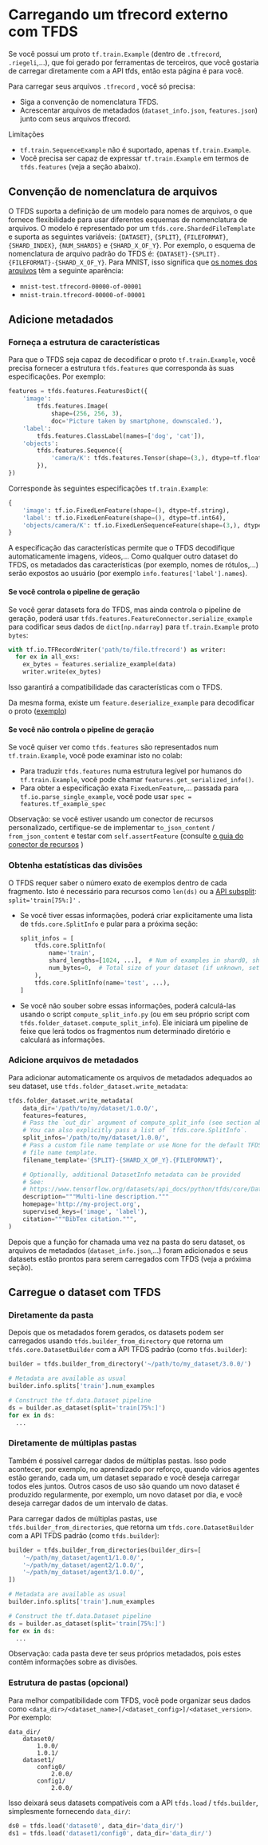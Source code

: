 # Carregando um tfrecord externo com TFDS

Se você possui um proto `tf.train.Example` (dentro de `.tfrecord`, `.riegeli`,...), que foi gerado por ferramentas de terceiros, que você gostaria de carregar diretamente com a API tfds, então esta página é para você.

Para carregar seus arquivos `.tfrecord` , você só precisa:

- Siga a convenção de nomenclatura TFDS.
- Acrescentar arquivos de metadados (`dataset_info.json`, `features.json`) junto com seus arquivos tfrecord.

Limitações

- `tf.train.SequenceExample` não é suportado, apenas `tf.train.Example`.
- Você precisa ser capaz de expressar `tf.train.Example` em termos de `tfds.features` (veja a seção abaixo).

## Convenção de nomenclatura de arquivos

O TFDS suporta a definição de um modelo para nomes de arquivos, o que fornece flexibilidade para usar diferentes esquemas de nomenclatura de arquivos. O modelo é representado por um `tfds.core.ShardedFileTemplate` e suporta as seguintes variáveis: `{DATASET}`, `{SPLIT}`, `{FILEFORMAT}`, `{SHARD_INDEX}`, `{NUM_SHARDS}` e `{SHARD_X_OF_Y}`. Por exemplo, o esquema de nomenclatura de arquivo padrão do TFDS é: `{DATASET}-{SPLIT}.{FILEFORMAT}-{SHARD_X_OF_Y}`. Para MNIST, isso significa que [os nomes dos arquivos](https://console.cloud.google.com/storage/browser/tfds-data/datasets/mnist/3.0.1) têm a seguinte aparência:

- `mnist-test.tfrecord-00000-of-00001`
- `mnist-train.tfrecord-00000-of-00001`

## Adicione metadados

### Forneça a estrutura de características

Para que o TFDS seja capaz de decodificar o proto `tf.train.Example`, você precisa fornecer a estrutura `tfds.features` que corresponda às suas especificações. Por exemplo:

```python
features = tfds.features.FeaturesDict({
    'image':
        tfds.features.Image(
            shape=(256, 256, 3),
            doc='Picture taken by smartphone, downscaled.'),
    'label':
        tfds.features.ClassLabel(names=['dog', 'cat']),
    'objects':
        tfds.features.Sequence({
            'camera/K': tfds.features.Tensor(shape=(3,), dtype=tf.float32),
        }),
})
```

Corresponde às seguintes especificações `tf.train.Example`:

```python
{
    'image': tf.io.FixedLenFeature(shape=(), dtype=tf.string),
    'label': tf.io.FixedLenFeature(shape=(), dtype=tf.int64),
    'objects/camera/K': tf.io.FixedLenSequenceFeature(shape=(3,), dtype=tf.int64),
}
```

A especificação das características permite que o TFDS decodifique automaticamente imagens, vídeos,... Como qualquer outro dataset do TFDS, os metadados das características (por exemplo, nomes de rótulos,...) serão expostos ao usuário (por exemplo `info.features['label'].names`).

#### Se você controla o pipeline de geração

Se você gerar datasets fora do TFDS, mas ainda controla o pipeline de geração, poderá usar `tfds.features.FeatureConnector.serialize_example` para codificar seus dados de `dict[np.ndarray]` para `tf.train.Example` proto `bytes`:

```python
with tf.io.TFRecordWriter('path/to/file.tfrecord') as writer:
  for ex in all_exs:
    ex_bytes = features.serialize_example(data)
    writer.write(ex_bytes)
```

Isso garantirá a compatibilidade das características com o TFDS.

Da mesma forma, existe um `feature.deserialize_example` para decodificar o proto ([exemplo](https://www.tensorflow.org/datasets/features#serializedeserialize_to_proto))

#### Se você não controla o pipeline de geração

Se você quiser ver como `tfds.features` são representados num `tf.train.Example`, você pode examinar isto no colab:

- Para traduzir `tfds.features` numa estrutura legível por humanos do `tf.train.Example`, você pode chamar `features.get_serialized_info()`.
- Para obter a especificação exata `FixedLenFeature`,... passada para `tf.io.parse_single_example`, você pode usar `spec = features.tf_example_spec`

Observação: se você estiver usando um conector de recursos personalizado, certifique-se de implementar `to_json_content` / `from_json_content` e testar com `self.assertFeature` (consulte [o guia do conector de recursos](https://www.tensorflow.org/datasets/features#create_your_own_tfdsfeaturesfeatureconnector) )

### Obtenha estatísticas das divisões

O TFDS requer saber o número exato de exemplos dentro de cada fragmento. Isto é necessário para recursos como `len(ds)` ou a [API subsplit](https://www.tensorflow.org/datasets/splits): `split='train[75%:]'` .

- Se você tiver essas informações, poderá criar explicitamente uma lista de `tfds.core.SplitInfo` e pular para a próxima seção:

    ```python
    split_infos = [
        tfds.core.SplitInfo(
            name='train',
            shard_lengths=[1024, ...],  # Num of examples in shard0, shard1,...
            num_bytes=0,  # Total size of your dataset (if unknown, set to 0)
        ),
        tfds.core.SplitInfo(name='test', ...),
    ]
    ```

- Se você não souber sobre essas informações, poderá calculá-las usando o script `compute_split_info.py` (ou em seu próprio script com `tfds.folder_dataset.compute_split_info`). Ele iniciará um pipeline de feixe que lerá todos os fragmentos num determinado diretório e calculará as informações.

### Adicione arquivos de metadados

Para adicionar automaticamente os arquivos de metadados adequados ao seu dataset, use `tfds.folder_dataset.write_metadata`:

```python
tfds.folder_dataset.write_metadata(
    data_dir='/path/to/my/dataset/1.0.0/',
    features=features,
    # Pass the `out_dir` argument of compute_split_info (see section above)
    # You can also explicitly pass a list of `tfds.core.SplitInfo`.
    split_infos='/path/to/my/dataset/1.0.0/',
    # Pass a custom file name template or use None for the default TFDS
    # file name template.
    filename_template='{SPLIT}-{SHARD_X_OF_Y}.{FILEFORMAT}',

    # Optionally, additional DatasetInfo metadata can be provided
    # See:
    # https://www.tensorflow.org/datasets/api_docs/python/tfds/core/DatasetInfo
    description="""Multi-line description."""
    homepage='http://my-project.org',
    supervised_keys=('image', 'label'),
    citation="""BibTex citation.""",
)
```

Depois que a função for chamada uma vez na pasta do seru dataset, os arquivos de metadados (`dataset_info.json`,...) foram adicionados e seus datasets estão prontos para serem carregados com TFDS (veja a próxima seção).

## Carregue o dataset com TFDS

### Diretamente da pasta

Depois que os metadados forem gerados, os datasets podem ser carregados usando `tfds.builder_from_directory` que retorna um `tfds.core.DatasetBuilder` com a API TFDS padrão (como `tfds.builder`):

```python
builder = tfds.builder_from_directory('~/path/to/my_dataset/3.0.0/')

# Metadata are available as usual
builder.info.splits['train'].num_examples

# Construct the tf.data.Dataset pipeline
ds = builder.as_dataset(split='train[75%:]')
for ex in ds:
  ...
```

### Diretamente de múltiplas pastas

Também é possível carregar dados de múltiplas pastas. Isso pode acontecer, por exemplo, no aprendizado por reforço, quando vários agentes estão gerando, cada um, um dataset separado e você deseja carregar todos eles juntos. Outros casos de uso são quando um novo dataset é produzido regularmente, por exemplo, um novo dataset por dia, e você deseja carregar dados de um intervalo de datas.

Para carregar dados de múltiplas pastas, use `tfds.builder_from_directories`, que retorna um `tfds.core.DatasetBuilder` com a API TFDS padrão (como `tfds.builder`):

```python
builder = tfds.builder_from_directories(builder_dirs=[
    '~/path/my_dataset/agent1/1.0.0/',
    '~/path/my_dataset/agent2/1.0.0/',
    '~/path/my_dataset/agent3/1.0.0/',
])

# Metadata are available as usual
builder.info.splits['train'].num_examples

# Construct the tf.data.Dataset pipeline
ds = builder.as_dataset(split='train[75%:]')
for ex in ds:
  ...
```

Observação: cada pasta deve ter seus próprios metadados, pois estes contêm informações sobre as divisões.

### Estrutura de pastas (opcional)

Para melhor compatibilidade com TFDS, você pode organizar seus dados como `<data_dir>/<dataset_name>[/<dataset_config>]/<dataset_version>`. Por exemplo:

```
data_dir/
    dataset0/
        1.0.0/
        1.0.1/
    dataset1/
        config0/
            2.0.0/
        config1/
            2.0.0/
```

Isso deixará seus datasets compatíveis com a API `tfds.load` / `tfds.builder`, simplesmente fornecendo `data_dir/`:

```python
ds0 = tfds.load('dataset0', data_dir='data_dir/')
ds1 = tfds.load('dataset1/config0', data_dir='data_dir/')
```
